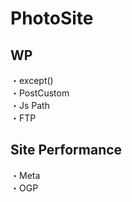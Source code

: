 # PhotoSite  

## WP  
・except()               
・PostCustom  
・Js Path  
・FTP

## Site Performance
・Meta  
・OGP
